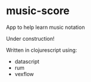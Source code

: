 # music-score
App to help learn music notation

Under construction!

Written in clojurescript using:
- datascript
- rum
- vexflow
